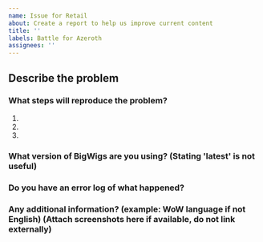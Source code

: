 ```yaml
---
name: Issue for Retail
about: Create a report to help us improve current content
title: ''
labels: Battle for Azeroth
assignees: ''
---
```


## Describe the problem


### What steps will reproduce the problem?

1.  
2.  
3.  

### What version of BigWigs are you using? (Stating 'latest' is not useful)


### Do you have an error log of what happened?


### Any additional information? (example: WoW language if not English) (Attach screenshots here if available, do not link externally)
